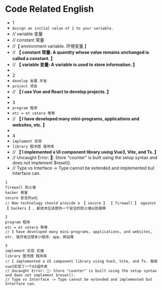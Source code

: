 # Code Related English

- 1
- `Assign an initial value of 1 to your variable.`
- // variable 变量
- // constant 常量
- //【 environment variable. 环境变量 】
- // **【 constant 常量: A quantity whose value remains unchanged is called a constant. 】**
- // **【 variable 变量: A variable is used to store information. 】**
-
- 2
- `develop 发展 开发`
- `project 项目`
- // **【 I use Vue and React to develop projects. 】**
-
- 3
- `program 程序`
- `etc = et cetera 等等`
- // **【 I have developed many mini-programs, applications and websites, etc. 】**
-
- 4
- `implement 实现`
- `library 图书馆 程序库`
- // **【 I implemented a UI component library using Vue3, Vite, and Ts. 】**
- // Uncaught Error: 🍍: Store "counter" is built using the setup syntax and does not implement $reset().
- // Type vs Interface -> Type cannot be extended and implemented but Interface can.

```
1
firewall 防火墙
hacker 黑客
secure 安全的adj
// New technology should provide a 【 secure 】 【 firewall 】 against 【 hackers 】. 新技术应该提供一个安全的防火墙以防御黑

2
program 程序
etc = et cetera 等等
// I have developed many mini-programs, applications, and websites, etc. 我开发过很多小程序，app，网站等

3
implement 实现 实施
library 图书馆 程序库
// I implemented a UI component library using Vue3, Vite, and Ts. 我用vue3实现了一个UI组件库
// Uncaught Error: 🍍: Store "counter" is built using the setup syntax and does not implement $reset().
// Type vs Interface -> Type cannot be extended and implemented but Interface can.
```
